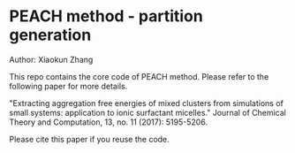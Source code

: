 # PEACH method - partition generation
Author: Xiaokun Zhang

This repo contains the core code of PEACH method. Please refer to the following paper for more details. 

"Extracting aggregation free energies of mixed clusters from simulations of small systems: application to ionic surfactant micelles." Journal of Chemical Theory and Computation, 13, no. 11 (2017): 5195-5206.

Please cite this paper if you reuse the code.
